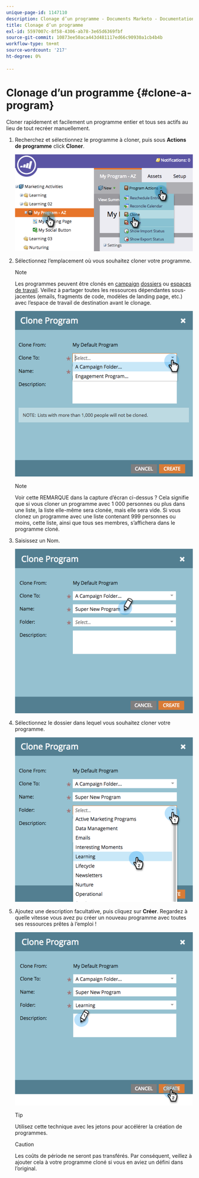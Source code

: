 ```yaml
---
unique-page-id: 1147110
description: Clonage d’un programme - Documents Marketo - Documentation du produit
title: Clonage d’un programme
exl-id: 5597007c-8f58-4306-ab78-3e65d6369fbf
source-git-commit: 10873ee50aca443d481117ed66c90930a1cb4b4b
workflow-type: tm+mt
source-wordcount: '217'
ht-degree: 0%

---
```


# Clonage d’un programme {#clone-a-program}

Cloner rapidement et facilement un programme entier et tous ses actifs au lieu de tout recréer manuellement.

1. Recherchez et sélectionnez le programme à cloner, puis sous **Actions de programme** click **Cloner**.

   ![](assets/image2014-9-5-14-3a31-3a49.png)

1. Sélectionnez l’emplacement où vous souhaitez cloner votre programme.

   >[!NOTE]
   >
   >Les programmes peuvent être clonés en [campaign](/help/marketo/product-docs/core-marketo-concepts/miscellaneous/create-new-campaign-folder.md) [dossiers](/help/marketo/product-docs/core-marketo-concepts/miscellaneous/create-new-campaign-folder.md) ou [espaces de travail](/help/marketo/product-docs/administration/workspaces-and-person-partitions/create-a-new-workspace.md). Veillez à partager toutes les ressources dépendantes sous-jacentes (emails, fragments de code, modèles de landing page, etc.) avec l’espace de travail de destination avant le clonage.

   ![](assets/cloneto.png)

   >[!NOTE]
   >
   >Voir cette REMARQUE dans la capture d’écran ci-dessus ? Cela signifie que si vous cloner un programme avec 1 000 personnes ou plus dans une liste, la liste elle-même sera clonée, mais elle sera vide. Si vous clonez un programme avec une liste contenant 999 personnes ou moins, cette liste, ainsi que tous ses membres, s’affichera dans le programme cloné.

1. Saisissez un Nom.

   ![](assets/cloneprogramname.png)

1. Sélectionnez le dossier dans lequel vous souhaitez cloner votre programme.

   ![](assets/choosefolderclone.png)

1. Ajoutez une description facultative, puis cliquez sur **Créer**. Regardez à quelle vitesse vous avez pu créer un nouveau programme avec toutes ses ressources prêtes à l’emploi !

   ![](assets/createclone.png)

   >[!TIP]
   >
   >Utilisez cette technique avec les jetons pour accélérer la création de programmes.

   >[!CAUTION]
   >
   >Les coûts de période ne seront pas transférés. Par conséquent, veillez à ajouter cela à votre programme cloné si vous en aviez un défini dans l’original.
